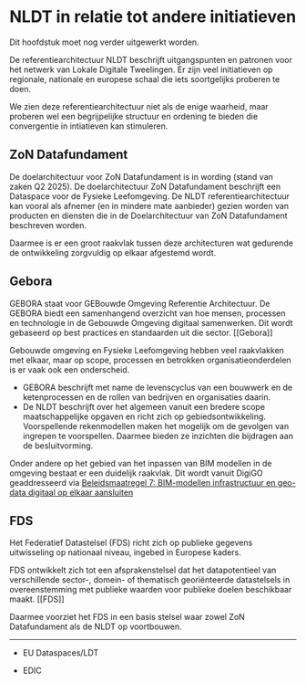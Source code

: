 # NLDT in relatie tot andere initiatieven

<aside class="note">
Dit hoofdstuk moet nog verder uitgewerkt worden.

</aside>


De referentiearchitectuur NLDT beschrijft uitgangspunten en patronen voor het netwerk van Lokale Digitale Tweelingen.
Er zijn veel initiatieven op regionale, nationale en europese schaal die iets soortgelijks proberen te doen.

We zien deze referentiearchitectuur niet als de enige waarheid, maar proberen wel een begrijpelijke structuur en ordening te bieden die convergentie in intiatieven kan stimuleren.


## ZoN Datafundament

De doelarchitectuur voor ZoN Datafundament is in wording (stand van zaken Q2 2025). De doelarchitectuur ZoN Datafundament beschrijft een Dataspace voor de Fysieke Leefomgeving. De NLDT referentiearchitectuur kan vooral als afnemer (en in mindere mate aanbieder) gezien worden van producten en diensten die in de Doelarchitectuur van ZoN Datafundament beschreven worden. 

Daarmee is er een groot raakvlak tussen deze architecturen wat gedurende de ontwikkeling zorgvuldig op elkaar afgestemd wordt. 

## Gebora

GEBORA staat voor GEBouwde Omgeving Referentie Architectuur. De GEBORA biedt een samenhangend overzicht van hoe mensen, processen en technologie in de Gebouwde Omgeving digitaal samenwerken. Dit wordt gebaseerd op best practices en standaarden uit die sector. [[Gebora]]

Gebouwde omgeving en Fysieke Leefomgeving hebben veel raakvlakken met elkaar, maar op scope, processen en betrokken organisatieonderdelen is er vaak ook een onderscheid. 
- GEBORA beschrijft met name de levenscyclus van een bouwwerk en de ketenprocessen en de rollen van bedrijven en organisaties daarin. 
- De NLDT beschrijft over het algemeen vanuit een bredere scope maatschappelijke opgaven en richt zich op gebiedsontwikkeling. Voorspellende rekenmodellen maken het mogelijk om de gevolgen van ingrepen te voorspellen. Daarmee bieden ze inzichten die bijdragen aan de besluitvorming.

Onder andere op het gebied van het inpassen van BIM modellen in de omgeving bestaat er een duidelijk raakvlak. Dit wordt vanuit DigiGO geaddresseerd via [ Beleidsmaatregel 7: BIM-modellen infrastructuur en geo-data digitaal op elkaar aansluiten](https://www.digigo.nu/bim-modellen-infrastructuur-en-geo-data-digitaal-op-elkaar-aansluiten/)

## FDS

Het Federatief Datastelsel (FDS) richt zich op publieke gegevens uitwisseling op nationaal niveau, ingebed in Europese kaders.

FDS ontwikkelt zich tot een afsprakenstelsel dat het datapotentieel van verschillende sector-, domein- of thematisch georiënteerde datastelsels in overeenstemming met publieke waarden voor publieke doelen beschikbaar maakt.
[[FDS]]

Daarmee voorziet het FDS in een basis stelsel waar zowel ZoN Datafundament als de NLDT op voortbouwen.


---

- EU Dataspaces/LDT


- EDIC

